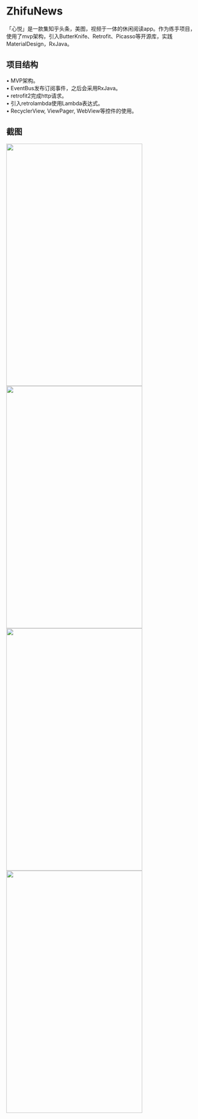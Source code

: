 # ZhifuNews
「心悦」是一款集知乎头条，美图，视频于一体的休闲阅读app。作为练手项目，使用了mvp架构，引入ButterKnife、Retrofit、Picasso等开源库，实践MaterialDesign，RxJava。
## 项目结构
•	MVP架构。<Br>
•	EventBus发布订阅事件，之后会采用RxJava。<Br>
•	retrofit2完成http请求。<Br>
•	引入retrolambda使用Lambda表达式。<Br>
•	RecyclerView, ViewPager, WebView等控件的使用。<Br>
## 截图
 <img src="https://github.com/homcin/ZhifuNews/blob/master/img/1.png" width = "360" height = "640" align=center margin="16"/>
 <img src="https://github.com/homcin/ZhifuNews/blob/master/img/2.png" width = "360" height = "640" align=center margin="16"/>
 <img src="https://github.com/homcin/ZhifuNews/blob/master/img/3.png" width = "360" height = "640" align=center margin="16"/>
 <img src="https://github.com/homcin/ZhifuNews/blob/master/img/4.png" width = "360" height = "640" align=center margin="16"/>
